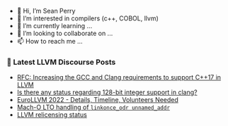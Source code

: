 - 👋 Hi, I’m Sean Perry
- 👀 I’m interested in compilers (c++, COBOL, llvm)
- 🌱 I’m currently learning ...
- 💞️ I’m looking to collaborate on ...
- 📫 How to reach me ...

<!---
s66perry/s66perry is a ✨ special ✨ repository because its `README.md` (this file) appears on your GitHub profile.
You can click the Preview link to take a look at your changes.
--->
### 📕 Latest LLVM Discourse Posts

<!-- DISCOURSE-LLVM:START -->
- [RFC: Increasing the GCC and Clang requirements to support C++17 in LLVM](https://discourse.llvm.org/t/rfc-increasing-the-gcc-and-clang-requirements-to-support-c-17-in-llvm/59983/12)
- [Is there any status regarding 128-bit integer support in clang?](https://discourse.llvm.org/t/is-there-any-status-regarding-128-bit-integer-support-in-clang/59889/9)
- [EuroLLVM 2022 - Details, Timeline, Volunteers Needed](https://discourse.llvm.org/t/eurollvm-2022-details-timeline-volunteers-needed/60027/1)
- [Mach-O LTO handling of `linkonce_odr unnamed_addr`](https://discourse.llvm.org/t/mach-o-lto-handling-of-linkonce-odr-unnamed-addr/60015/3)
- [LLVM relicensing status](https://discourse.llvm.org/t/llvm-relicensing-status/60000/6)
<!-- DISCOURSE-LLVM:END -->
